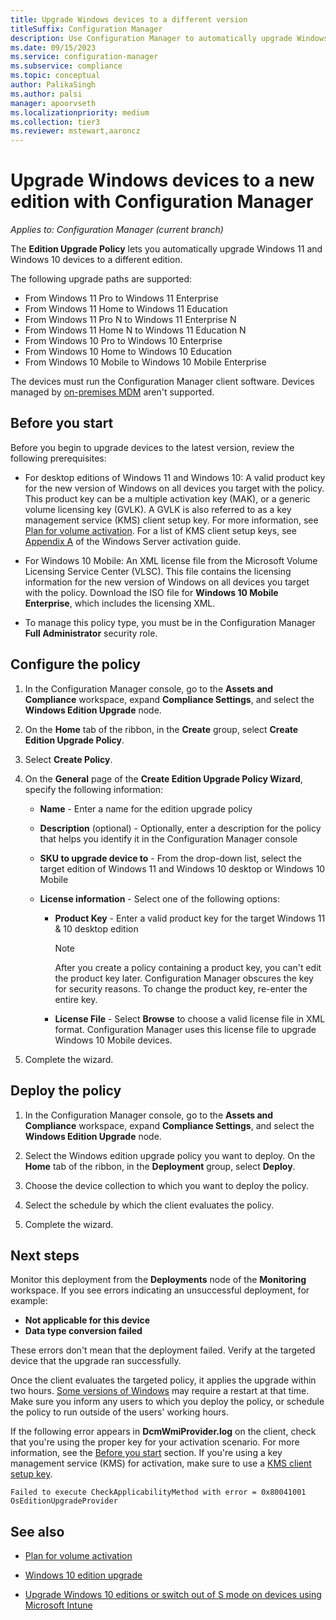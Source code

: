 ```yaml
---
title: Upgrade Windows devices to a different version
titleSuffix: Configuration Manager
description: Use Configuration Manager to automatically upgrade Windows 11 and Windows 10 devices to a different Windows edition.
ms.date: 09/15/2023
ms.service: configuration-manager
ms.subservice: compliance
ms.topic: conceptual
author: PalikaSingh
ms.author: palsi
manager: apoorvseth
ms.localizationpriority: medium
ms.collection: tier3
ms.reviewer: mstewart,aaroncz 
---
```


# Upgrade Windows devices to a new edition with Configuration Manager

*Applies to: Configuration Manager (current branch)*

The **Edition Upgrade Policy** lets you automatically upgrade Windows 11 and Windows 10 devices to a different edition.

The following upgrade paths are supported:

- From Windows 11 Pro to Windows 11 Enterprise
- From Windows 11 Home to Windows 11 Education
- From Windows 11 Pro N to Windows 11 Enterprise N
- From Windows 11 Home N to Windows 11 Education N
- From Windows 10 Pro to Windows 10 Enterprise
- From Windows 10 Home to Windows 10 Education
- From Windows 10 Mobile to Windows 10 Mobile Enterprise

The devices must run the Configuration Manager client software. Devices managed by [on-premises MDM](../../mdm/understand/manage-mobile-devices-with-on-premises-infrastructure.md) aren't supported.

## Before you start

Before you begin to upgrade devices to the latest version, review the following prerequisites:  

- For desktop editions of Windows 11 and Windows 10: A valid product key for the new version of Windows on all devices you target with the policy. This product key can be a multiple activation key (MAK), or a generic volume licensing key (GVLK). A GVLK is also referred to as a key management service (KMS) client setup key. For more information, see [Plan for volume activation](/windows/deployment/volume-activation/plan-for-volume-activation-client). For a list of KMS client setup keys, see [Appendix A](/windows-server/get-started/kmsclientkeys) of the Windows Server activation guide. <!--496871-->  

- For Windows 10 Mobile: An XML license file from the Microsoft Volume Licensing Service Center (VLSC). This file contains the licensing information for the new version of Windows on all devices you target with the policy. Download the ISO file for **Windows 10 Mobile Enterprise**, which includes the licensing XML.<!-- SCCMDocs#2033 -->

- To manage this policy type, you must be in the Configuration Manager **Full Administrator** security role.

## Configure the policy  

1. In the Configuration Manager console, go to the **Assets and Compliance** workspace, expand **Compliance Settings**, and select the  **Windows Edition Upgrade** node.  

2. On the **Home** tab of the ribbon, in the **Create** group, select **Create Edition Upgrade Policy**.  

3. Select **Create Policy**.  

4. On the **General** page of the **Create Edition Upgrade Policy Wizard**, specify the following information:  

    - **Name** - Enter a name for the edition upgrade policy  

    - **Description** (optional) - Optionally, enter a description for the policy that helps you identify it in the Configuration Manager console  

    - **SKU to upgrade device to** - From the drop-down list, select the target edition of Windows 11 and Windows 10 desktop or Windows 10 Mobile  

    - **License information** - Select one of the following options:  

        - **Product Key** - Enter a valid product key for the target Windows 11 & 10 desktop edition  

            > [!NOTE]  
            > After you create a policy containing a product key, you can't edit the product key later. Configuration Manager obscures the key for security reasons. To change the product key, re-enter the entire key.  

        - **License File** - Select **Browse** to choose a valid license file in XML format. Configuration Manager uses this license file to upgrade Windows 10 Mobile devices.  

5. Complete the wizard.  

## Deploy the policy  

1. In the Configuration Manager console, go to the **Assets and Compliance** workspace, expand **Compliance Settings**, and select the  **Windows Edition Upgrade** node.  

2. Select the Windows edition upgrade policy you want to deploy. On the **Home** tab of the ribbon, in the **Deployment** group, select **Deploy**.  

3. Choose the device collection to which you want to deploy the policy.

4. Select the schedule by which the client evaluates the policy.

5. Complete the wizard.

## Next steps

Monitor this deployment from the **Deployments** node of the **Monitoring** workspace. If you see errors indicating an unsuccessful deployment, for example:

- **Not applicable for this device**
- **Data type conversion failed**

These errors don't mean that the deployment failed. Verify at the targeted device that the upgrade ran successfully.

Once the client evaluates the targeted policy, it applies the upgrade within two hours. [Some versions of Windows](/windows/deployment/upgrade/windows-10-edition-upgrades) may require a restart at that time. Make sure you inform any users to which you deploy the policy, or schedule the policy to run outside of the users' working hours.

If the following error appears in **DcmWmiProvider.log** on the client, check that you're using the proper key for your activation scenario. For more information, see the [Before you start](#before-you-start) section. If you're using a key management service (KMS) for activation, make sure to use a [KMS client setup key](/windows-server/get-started/kmsclientkeys).  <!-- 496871 -->

`Failed to execute CheckApplicabilityMethod with error = 0x80041001 OsEditionUpgradeProvider`

## See also

- [Plan for volume activation](/windows/deployment/volume-activation/plan-for-volume-activation-client)

- [Windows 10 edition upgrade](/windows/deployment/upgrade/windows-10-edition-upgrades)

- [Upgrade Windows 10 editions or switch out of S mode on devices using Microsoft Intune](/mem/intune-service/configuration/edition-upgrade-configure-windows-10)
